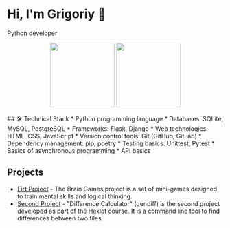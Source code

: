 # Hi, I'm Grigoriy 👋
Python developer 

<p align='center'>
   <a href="https://github-readme-stats.vercel.app/api?username=GrigoriyKruchinin&show_icons=true&count_private=true"><img
           height=150
           src="https://github-readme-stats.vercel.app/api?username=GrigoriyKruchinin&show_icons=true&count_private=true"/></a>
   <a href="https://github.com/GrigoriyKruchinin/github-readme-stats"><img height=150
                                                                  src="https://github-readme-stats.vercel.app/api/top-langs/?username=GrigoriyKruchinin&layout=compact"/></a>
</p>
## 🛠 Technical Stack
*   Python programming language
*   Databases: SQLite, MySQL, PostgreSQL
*   Frameworks: Flask, Django
*   Web technologies: HTML, CSS, JavaScript
*   Version control tools: Git (GitHub, GitLab)
*   Dependency management: pip, poetry
*   Testing basics: Unittest, Pytest
*   Basics of asynchronous programming
*   API basics

## Projects

*   [Firt Project](https://github.com/GrigoriyKruchinin/python-project-49) - The Brain Games project is a set of mini-games designed to train mental skills and logical thinking.
*   [Second Project](https://github.com/GrigoriyKruchinin/python-project-50) - "Difference Calculator" (gendiff) is the second project developed as part of the Hexlet course. It is a command line tool to find differences between two files.

##
